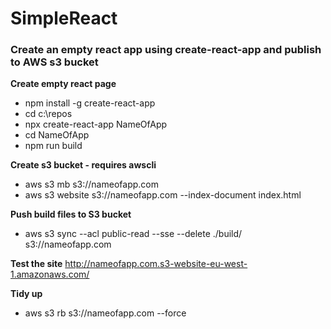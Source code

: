 # SimpleReact

### Create an empty react app using create-react-app and publish to AWS s3 bucket

**Create empty react page**
* npm install -g create-react-app
* cd c:\repos
* npx create-react-app NameOfApp
* cd NameOfApp
* npm run build

**Create s3 bucket - requires awscli**
* aws s3 mb s3://nameofapp.com
* aws s3 website s3://nameofapp.com --index-document index.html

**Push build files to S3 bucket**
* aws s3 sync --acl public-read --sse --delete ./build/ s3://nameofapp.com

**Test the site**
http://nameofapp.com.s3-website-eu-west-1.amazonaws.com/

**Tidy up**
* aws s3 rb s3://nameofapp.com --force
